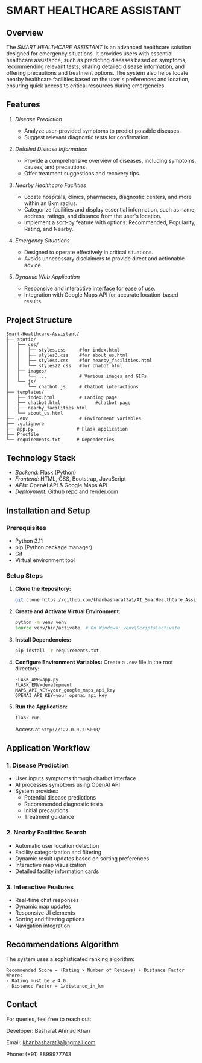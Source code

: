 # SMART HEALTHCARE ASSISTANT  

## Overview  
The *SMART HEALTHCARE ASSISTANT* is an advanced healthcare solution designed for emergency situations. It provides users with essential healthcare assistance, such as predicting diseases based on symptoms, recommending relevant tests, sharing detailed disease information, and offering precautions and treatment options. The system also helps locate nearby healthcare facilities based on the user's preferences and location, ensuring quick access to critical resources during emergencies.  

## Features  
1. *Disease Prediction*  
   - Analyze user-provided symptoms to predict possible diseases.  
   - Suggest relevant diagnostic tests for confirmation.  

2. *Detailed Disease Information*  
   - Provide a comprehensive overview of diseases, including symptoms, causes, and precautions.  
   - Offer treatment suggestions and recovery tips.  

3. *Nearby Healthcare Facilities*  
   - Locate hospitals, clinics, pharmacies, diagnostic centers, and more within an 8km radius.  
   - Categorize facilities and display essential information, such as name, address, ratings, and distance from the user's location.  
   - Implement a sort-by feature with options: Recommended, Popularity, Rating, and Nearby.  

4. *Emergency Situations*  
   - Designed to operate effectively in critical situations.  
   - Avoids unnecessary disclaimers to provide direct and actionable advice.  

5. *Dynamic Web Application*  
   - Responsive and interactive interface for ease of use.  
   - Integration with Google Maps API for accurate location-based results.  


## Project Structure

```
Smart-Healthcare-Assistant/
├── static/
│   ├── css/
│   │   ├── styles.css     #for index.html
│   │   ├── styles3.css    #for about_us.html
│   │   ├── styles4.css    #for nearby_facilities.html
│   │   └── styles22.css   #for chabot.html
│   ├── images/
│   │   └── ...            # Various images and GIFs
│   └── js/
│       └── chatbot.js     # Chatbot interactions
├── templates/
│   ├── index.html         # Landing page
│   ├── chatbot.html             #chatbot page
│   ├── nearby_facilities.html
│   └── about_us.html
├── .env                   # Environment variables
├── .gitignore
├── app.py                # Flask application
├── Procfile              
└── requirements.txt      # Dependencies
```


## Technology Stack  
- *Backend:* Flask (Python)  
- *Frontend:* HTML, CSS, Bootstrap, JavaScript  
- *APIs:* OpenAI API & Google Maps API  
- *Deployment:* Github repo and render.com  


## Installation and Setup

### Prerequisites
- Python 3.11
- pip (Python package manager)
- Git
- Virtual environment tool

### Setup Steps

1. **Clone the Repository:**
   ```bash
   git clone https://github.com/khanbasharat3a1/AI_SmarHealthCare_Assistant
   ```

2. **Create and Activate Virtual Environment:**
   ```bash
   python -m venv venv
   source venv/bin/activate  # On Windows: venv\Scripts\activate
   ```

3. **Install Dependencies:**
   ```bash
   pip install -r requirements.txt
   ```

4. **Configure Environment Variables:**
   Create a `.env` file in the root directory:
   ```
   FLASK_APP=app.py
   FLASK_ENV=development
   MAPS_API_KEY=your_google_maps_api_key
   OPENAI_API_KEY=your_openai_api_key
   ```

5. **Run the Application:**
   ```bash
   flask run
   ```
   Access at `http://127.0.0.1:5000/`

## Application Workflow

### 1. Disease Prediction
- User inputs symptoms through chatbot interface
- AI processes symptoms using OpenAI API
- System provides:
  - Potential disease predictions
  - Recommended diagnostic tests
  - Initial precautions
  - Treatment guidance

### 2. Nearby Facilities Search
- Automatic user location detection
- Facility categorization and filtering
- Dynamic result updates based on sorting preferences
- Interactive map visualization
- Detailed facility information cards

### 3. Interactive Features
- Real-time chat responses
- Dynamic map updates
- Responsive UI elements
- Sorting and filtering options
- Navigation integration

## Recommendations Algorithm

The system uses a sophisticated ranking algorithm:
```
Recommended Score = (Rating × Number of Reviews) + Distance Factor
Where:
- Rating must be ≥ 4.0
- Distance Factor = 1/distance_in_km
```

## Contact

For queries, feel free to reach out:

Developer: Basharat Ahmad Khan

Email: khanbasharat3a1@gmail.com

Phone: (+91) 8899977743

